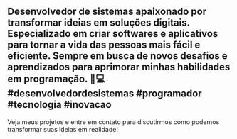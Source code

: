 ## Desenvolvedor de sistemas apaixonado por transformar ideias em soluções digitais. Especializado em criar softwares e aplicativos para tornar a vida das pessoas mais fácil e eficiente. Sempre em busca de novos desafios e aprendizados para aprimorar minhas habilidades em programação. 🚀💻 #desenvolvedordesistemas #programador #tecnologia #inovacao

Veja meus projetos e entre em contato para discutirmos como podemos transformar suas ideias em realidade!
